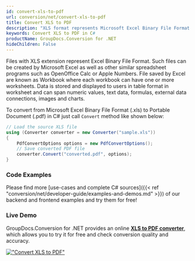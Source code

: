 ```yaml
---
id: convert-xls-to-pdf
url: conversion/net/convert-xls-to-pdf
title: Convert XLS to PDF
description: "XLS format represents Microsoft Excel Binary File Format with .xls extension. Learn how to convert XLS to PDF file programmatically in C# language using GroupDocs.Conversion for .NET library."
keywords: Convert XLS to PDF in C#
productName: GroupDocs.Conversion for .NET
hideChildren: False
---
```


Files with XLS extension represent Excel Binary File Format. Such files can be created by Microsoft Excel as well as other similar spreadsheet programs such as OpenOffice Calc or Apple Numbers. File saved by Excel are known as Workbook where each workbook can have one or more worksheets. Data is stored and displayed to users in table format in worksheet and can span numeric values, text data, formulas, external data connections, images and charts.

To convert from Microsoft Excel Binary File Format (.xls) to Portable Document (.pdf) in C# just call `Convert` method like shown below:

```csharp
// Load the source XLS file
using (Converter converter = new Converter("sample.xls"))
{
    PdfConvertOptions options = new PdfConvertOptions();
    // Save converted PDF file
    converter.Convert("converted.pdf", options);
}
```

### Code Examples

Please find more [use-cases and complete C# sources]({{< ref "conversion/net/developer-guide/examples-and-demos.md" >}}) of our backend and frontend examples and try them for free!

### Live Demo

GroupDocs.Conversion for .NET provides an online [**XLS to PDF converter**](https://products.groupdocs.app/conversion/xls-to-pdf), which allows you to try it for free and check conversion quality and accuracy.

[!["Convert XLS to PDF"](conversion/net/images/convert-xls-to-pdf.png)](https://products.groupdocs.app/conversion/xls-to-pdf)